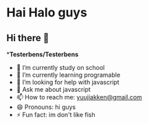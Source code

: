 # Hai Halo guys
 ## Hi there 👋


***Testerbens/Testerbens** 
- 🔭 I’m currently study on school
- 🌱 I’m currently learning programable
- 🤔 I’m looking for help with javascript
- 💬 Ask me about javascript
- 📫 How to reach me: yuujiakken@gmail.com
- 😄 Pronouns: hi guys
- ⚡ Fun fact: im don't like fish
